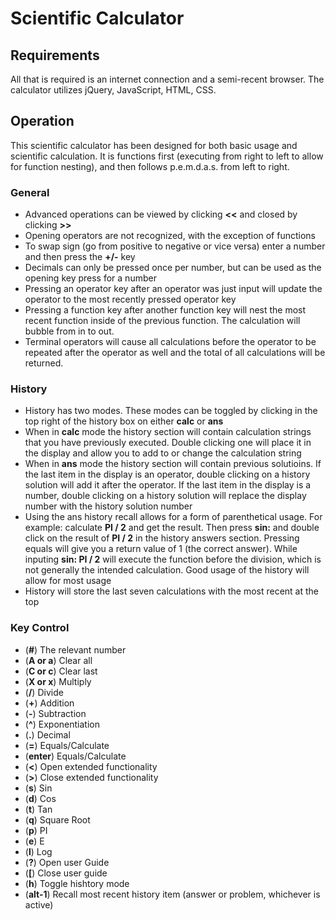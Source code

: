 # Scientific Calculator

## Requirements
All that is required is an internet connection and a semi-recent browser. 
The calculator utilizes jQuery, JavaScript, HTML, CSS.

## Operation
This scientific calculator has been designed for both basic usage and scientific calculation. It is functions first (executing from right to left to allow for function nesting), and then follows p.e.m.d.a.s. from left to right.

### General
  * Advanced operations can be viewed by clicking **<<** and closed by clicking **>>**
  * Opening operators are not recognized, with the exception of functions
  * To swap sign (go from positive to negative or vice versa) enter a number and then press the **+/-** key
  * Decimals can only be pressed once per number, but can be used as the opening key press for a number
  * Pressing an operator key after an operator was just input will update the operator to the most recently pressed operator key
  * Pressing a function key after another function key will nest the most recent function inside of the previous function. The calculation will bubble from in to out.
  * Terminal operators will cause all calculations before the operator to be repeated after the operator as well and the total of all calculations will be returned.
### History
  * History has two modes. These modes can be toggled by clicking in the top right of the history box on either **calc** or **ans**
  * When in **calc** mode the history section will contain calculation strings that you have previously executed. Double clicking one will place it in the display and allow you to add to or change the calculation string
  * When in **ans** mode the history section will contain previous solutioins. If the last item in the display is an operator, double clicking on a history solution will add it after the operator. If the last item in the display is a number, double clicking on a history solution will replace the display number with the history solution number
  * Using the ans history recall allows for a form of parenthetical usage. For example: calculate **PI / 2** and get the result. Then press **sin:** and double click on the result of **PI / 2** in the history answers section. Pressing equals will give you a return value of 1 (the correct answer). While inputing **sin: PI / 2** will execute the function before the division, which is not generally the intended calculation. Good usage of the history will allow for most usage
  * History will store the last seven calculations with the most recent at the top

### Key Control
  * (**#**) The relevant number
  * (**A or a**) Clear all
  * (**C or c**) Clear last
  * (**X or x**) Multiply
  * (**/**) Divide
  * (**+**) Addition
  * (**-**) Subtraction
  * (**^**) Exponentiation
  * (**.**) Decimal
  * (**=**) Equals/Calculate
  * (**enter**) Equals/Calculate
  * (**<**) Open extended functionality
  * (**>**) Close extended functionality
  * (**s**) Sin
  * (**d**) Cos
  * (**t**) Tan
  * (**q**) Square Root
  * (**p**) PI
  * (**e**) E
  * (**l**) Log
  * (**?**) Open user Guide
  * (**\[**) Close user guide
  * (**h**) Toggle hishtory mode
  * (**alt-1**) Recall most recent history item (answer or problem, whichever is active)




